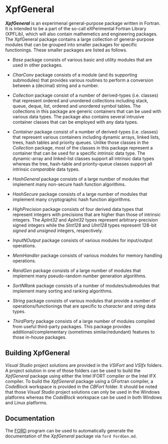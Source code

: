 # XpfGeneral

***XpfGeneral*** is an experimenal general-purpose package written in Fortran.   It is intended to be a part of the so-call eXPerimental Fortran Library (XPFLib), which will also contain mathemetics  and engineering packages.  The XpfGeneral package contains a large collection of general-purpose modules that can be grouped into smaller packages for specific functionings.  These smaller packages are listed as follows.

- *Base* package consists of various basic and utility modules  that are used in other packages.

- *CharConv* package consists of a module (and its supporting submodules) that provides various routines to perform a conversion between a (decimal) string and a number.

- *Collection* package consist of a number of derived-types (i.e. classes) that represent ordered and unordered collections including stack, queue, deque, list, ordered and unordered symbol tables.  The collections in this package are generic containers that can be used with various data types.  The package also contains several intrusive container classes that can be employed with any data types.

- *Container* package consist of a number of derived-types (i.e. classes) that represent various containers including dynamic arrays, linked lists, trees, hash tables and priority queues.  Unlike those classes in the *Collection* package, most of the classes in this package represent a container that can be used for a specific *intrinsic* data type.  The dynamic-array and linked-list classes support all intrinsic data types whereas the tree, hash-table and priority-queue classes support all intrinsic *comparable* data types.

- *HashGeneral* package consists of a large number of modules that implement many non-secure hash function algorithms.

- *HashSecure* package consists of a large number of modules that implement many cryptographic hash function algorithms.

- *HighPrecision* package consists of four derived data types that represent integers with precisions that are higher than those of intrinsic integers.  The *ApInt32* and *ApInt32* types represent arbitrary-precision signed integers while the *SInt128* and *UInt128* types represent 128-bit *signed* and *unsigned* integers, respectively.

- *InputNOutput* package consists of various modules for input/output operations.

- *MemHandler* package consists of various modules for memory handling operations.

- *RandGen* package consists of a large number of modules that implement many pseudo-random number generation algorithms.

- *SortNRank* package consists of a number of modules/submodules that implement many sorting and ranking algorithms.

- *String* package consists of various modules that provide a number of operations/functionings that are specific to *character* and *string* data types.

- *ThirdParty* package consists of a large number of modules compiled from useful third-party packages.  This package provides additional/complementary (sometimes similar/redundant) features to those in-house packages.

## Building XpfGeneral

*Visual Studio* project solutions are provided in the *VSIFort* and *VSIfx* folders.   A project solution in one of those folders can be used to build the *XpfGeneral* package using either the Intel IFORT compiler or the Intel IFX compiler.   To build the *XpfGeneral* package using a GFortran compiler, a *CodeBlock* workspace is provided in the *CBFort* folder.  It should be noted that those *Visual Studio* project solutions can only be used in the Windows platforms whereas the *CodeBlock* workspace can be used in both Windows and Linux platforms.

## Documentation

The [FORD](https://github.com/Fortran-FOSS-Programmers/ford) program can be used to automatically generate the documentation of the *XpfGeneral* package via `ford FordGen.md`.



